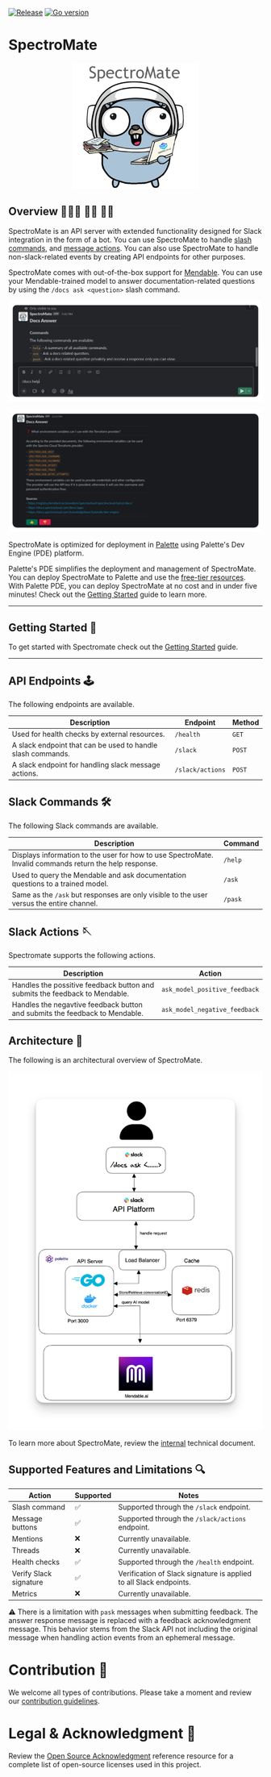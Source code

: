 [![Release](https://github.com/spectrocloud/spectromate/actions/workflows/release.yaml/badge.svg?branch=main)](https://github.com/spectrocloud/spectromate/actions/workflows/release.yaml)
[![Go version](https://img.shields.io/github/go-mod/go-version/spectrocloud/spectromate)](https://golang.org/dl/)

# SpectroMate

<p align="center">
  <img src="/static/images/mascot.png" alt="drawing" width="250"/>
</p>


## Overview 🧑🏿‍🚀 👩‍🚀 🧑‍🚀

SpectroMate is an API server with extended functionality designed for Slack integration in the form of a bot. You can use SpectroMate to handle [slash commands](https://api.slack.com/interactivity/slash-commands), and [message actions](https://api.slack.com/reference/interaction-payloads). You can also use SpectroMate to handle non-slack-related events by creating API endpoints for other purposes. 

SpectroMate comes with out-of-the-box support for [Mendable](https://www.mendable.ai/). You can use your Mendable-trained model to answer documentation-related questions by using the `/docs ask <question>` slash command.

  ![](./static/images/slack_command_issued.png)

  ![Example of a Slack question asked to Mendable](./static/images/mendable_ask_example.png)

SpectroMate is optimized for deployment in [Palette](https://console.spectrocloud.com) using Palette's Dev Engine (PDE) platform. 

Palette's PDE simplifies the deployment and management of SpectroMate. You can deploy SpectroMate to Palette and use the [free-tier resources](https://docs.spectrocloud.com/getting-started/palette-freemium). With Palette PDE, you can deploy SpectroMate at no cost and in under five minutes! Check out the [Getting Started](./docs/getting-started.md) guide to learn more.

---

## Getting Started 🚀

To get started with Spectromate check out the [Getting Started](./docs/getting-started.md) guide.

---

## API Endpoints 🕹️

The following endpoints are available.

| Description                                               | Endpoint           | Method |
| ----------------------------------------------------------|-------------------| --|
| Used for health checks by external resources.             | `/health`          | `GET` |
| A slack endpoint that can be used to handle slash commands.| `/slack`           | `POST` |
| A slack endpoint for handling slack message actions.      | `/slack/actions`   | `POST` |


## Slack Commands 🛠️

The following Slack commands are available.

| Description                                               | Command           |
| ----------------------------------------------------------|-------------------|
| Displays information to the user for how to use SpectroMate. Invalid commands return the help response.             | `/help`          |
| Used to query the Mendable and ask documentation questions to a trained model.| `/ask`           |
| Same as the `/ask` but responses are only visible to the user versus the entire channel.      | `/pask`   |


## Slack Actions 🪡

Spectromate supports the following actions.

| Description                                               | Action           |
| ----------------------------------------------------------|-------------------|
| Handles the possitive feedback button and submits the feedback to Mendable.  | `ask_model_positive_feedback` |
| Handles the negavtive feedback button and submits the feedback to Mendable.| `ask_model_negative_feedback` |


## Architecture 📐

The following is an architectural overview of SpectroMate. 

![An architecture diagram with all the components that support SpectroMate](./static/images/infrastructure-architecture.png)


To learn more about SpectroMate, review the [internal](./docs/internal.md) technical document.


## Supported Features and Limitations  🔍

|Action| Supported | Notes |
|---|---|---|
| Slash command| ✅ | Supported through the `/slack` endpoint.|
| Message buttons | ✅| Supported through the `/slack/actions` endpoint.|
| Mentions | ❌ | Currently unavailable. |
| Threads | ❌ | Currently unavailable. |
| Health checks | ✅ | Supported through the `/health` endpoint.|
| Verify Slack signature| ✅ | Verification of Slack signature is applied to all Slack endpoints.|
| Metrics | ❌ | Currently unavailable. |


:warning: There is a limitation with `pask` messages when submitting feedback. The answer response message is replaced with a feedback acknowledgment message. This behavior stems from the Slack API not including the original message when handling action events from an ephemeral message.

# Contribution 🫶

We welcome all types of contributions. Please take a moment and review our [contribution guidelines](./docs/contributions.md).

# Legal & Acknowledgment 📜

Review the [Open Source Acknowledgment](./docs/open-source.md) reference resource for a complete list of open-source licenses used in this project.
